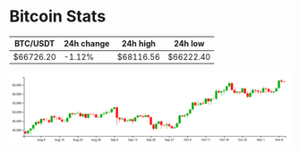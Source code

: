 # Bitcoin Stats

BTC/USDT|24h change|24h high|24h low|
|---|---|---|---|
|$66726.20|-1.12%|$68116.56|$66222.40|

<img src="./chart.svg">
